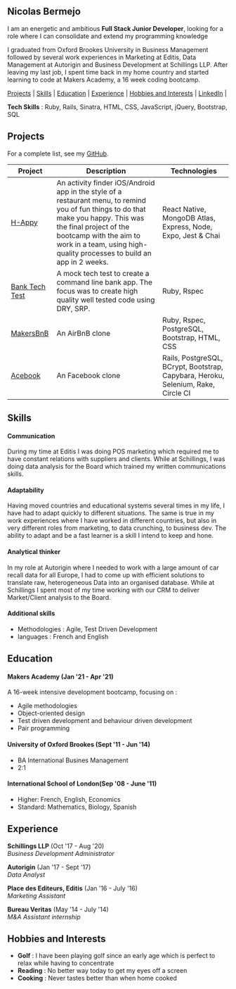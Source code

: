 ## Nicolas Bermejo

I am an energetic and ambitious **Full Stack Junior Developer**, looking for a role where I can consolidate and extend my programming knowledge

I graduated from Oxford Brookes University in Business Management followed by several work experiences in Marketing at Editis, Data Management at Autorigin and Business Development at Schillings LLP. After leaving my last job, I spent time back in my home country and started learning to code at Makers Academy, a 16 week coding bootcamp.

[Projects](#projects) | [Skills](#skills) | [Education](#education) | [Experience](#experience) | [Hobbies and Interests](#hobbies-and-interests) | [LinkedIn](https://www.linkedin.com/in/nicolas-bermejo-23b6a0108/) |

**Tech Skills** : Ruby, Rails, Sinatra, HTML, CSS, JavaScript, jQuery, Bootstrap, SQL

## Projects

For a complete list, see my [GitHub](https://github.com/NicolasBermejo?tab=repositories).

| Project   | Description | Technologies |
|---        |---         |---           |
| [H-Appy](https://github.com/peter-james-allen/h-appy-client) | An activity finder iOS/Android app in the style of a restaurant menu, to remind you of fun things to do that make you happy. This was the final project of the bootcamp with the aim to work in a team, using high-quality processes to build an app in 2 weeks. | React Native, MongoDB Atlas, Express, Node, Expo, Jest & Chai |
|[Bank Tech Test](https://github.com/NicolasBermejo/Bank_Tech_Test)|A mock tech test to create a command line bank app. The focus was to create high quality well tested code using DRY, SRP. | Ruby, Rspec|
| [MakersBnB](https://github.com/charlierdm/MakersBnB) | An AirBnB clone | Ruby, Rspec, PostgreSQL, Bootstrap, HTML, CSS |
| [Acebook](https://github.com/sandyMax974/acebook-markzuckerbergisalizard) | An Facebook clone | Rails, PostgreSQL, BCrypt, Bootstrap, Capybara, Heroku, Selenium, Rake, Circle CI |

## Skills

#### Communication

During my time at Editis I was doing POS marketing which required me to have constant relations with suppliers and clients. While at Schillings, I was doing data analysis for the Board which trained my written communications skills.

#### Adaptability

Having moved countries and educational systems several times in my life, I have had to adapt quickly to different situations. The same is true in my work experiences where I have worked in different countries, but also in very different roles from marketing, to data crunching, to business dev. The ability to adapt and be a fast learner is a skill I intend to keep and hone.

#### Analytical thinker

In my role at Autorigin where I needed to work with a large amount of car recall data for all Europe, I had to come up with efficient solutions to translate raw, heterogeneous Data into an organised database. While at Schillings I spent most of my time working with our CRM to deliver Market/Client analysis to the Board.

#### Additional skills

 - Methodologies : Agile, Test Driven Development
 - languages : French and English

## Education

#### Makers Academy (Jan '21 - Apr '21)

A 16-week intensive development bootcamp, focusing on :

- Agile methodologies
- Object-oriented design
- Test driven development and behaviour driven development
- Pair programming

#### University of Oxford Brookes (Sept '11 - Jun '14)

- BA International Busines Management
- 2:1

#### International School of London(Sep '08 - June '11)

- Higher: French, English, Economics
- Standard: Mathematics, Biology, Spanish

## Experience

**Schillings LLP** (Oct '17 - Aug '20)    
*Business Development Administrator*  

**Autorigin** (Jan '17 - Sept '17)    
*Data Analyst*  

**Place des Editeurs, Editis** (Jan '16 - July '16)   
*Marketing Assistant*  

**Bureau Veritas** (May '14 - July '14)   
*M&A Assistant internship*  

## Hobbies and Interests
- **Golf** : I have been playing golf since an early age which is perfect to relax while having to concentrate
- **Reading** : No better way today to get my eyes off a screen
- **Cooking** : Never tastes better than when home cooked


